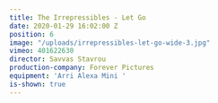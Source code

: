 ```yaml
---
title: The Irrepressibles - Let Go
date: 2020-01-29 16:02:00 Z
position: 6
image: "/uploads/irrepressibles-let-go-wide-3.jpg"
vimeo: 401622630
director: Savvas Stavrou
production-company: Forever Pictures
equipment: 'Arri Alexa Mini '
is-shown: true
---
```


